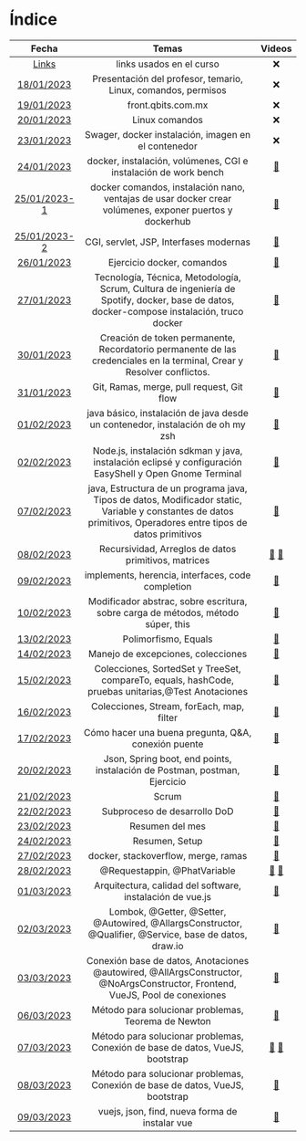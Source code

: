 # Índice #

| Fecha | Temas | Videos |
| :--------------: | :-----------: | :------------: |
| [Links](https://github.com/saloultrasist/taller-ultrasist/blob/main/apuntes3/links.md) | links usados en el curso | :x: |
| [18/01/2023](https://github.com/saloultrasist/taller-ultrasist/blob/main/apuntes3/23-01-18.md) | Presentación del profesor, temario, Linux, comandos, permisos | :x: |
| [19/01/2023](https://github.com/saloultrasist/taller-ultrasist/blob/main/apuntes3/23-01-19.md) | front.qbits.com.mx | :x: |
| [20/01/2023](https://github.com/saloultrasist/taller-ultrasist/blob/main/apuntes3/23-01-20.md) | Linux comandos | :x: |
| [23/01/2023](https://github.com/saloultrasist/taller-ultrasist/blob/main/apuntes3/23-01-23.md) | Swager, docker instalación,  imagen en el contenedor | :x: |
| [24/01/2023](https://github.com/saloultrasist/taller-ultrasist/blob/main/apuntes3/23-01-24.md) | docker, instalación, volúmenes, CGI e instalación de work bench | [:movie_camera:][1] |
| [25/01/2023-1](https://github.com/saloultrasist/taller-ultrasist/blob/main/apuntes3/23-01-25-1.md) | docker comandos, instalación nano, ventajas de usar docker crear volúmenes, exponer puertos y dockerhub | [:movie_camera:][2] |
| [25/01/2023-2](https://github.com/saloultrasist/taller-ultrasist/blob/main/apuntes3/23-01-25-2.md) | CGI, servlet, JSP, Interfases modernas | [:movie_camera:][2] |
| [26/01/2023](https://github.com/saloultrasist/taller-ultrasist/blob/main/apuntes3/23-01-26.md) | Ejercicio docker, comandos | [:movie_camera:][3] |
| [27/01/2023](https://github.com/saloultrasist/taller-ultrasist/blob/main/apuntes3/23-01-27.md) | Tecnología, Técnica, Metodología, Scrum, Cultura de ingeniería de Spotify, docker, base de datos, docker-compose instalación, truco docker |[:movie_camera:][4] |
| [30/01/2023](https://github.com/saloultrasist/taller-ultrasist/blob/main/apuntes3/23-01-30.md) | Creación de token permanente, Recordatorio permanente de las credenciales en la terminal, Crear y Resolver conflictos.| [:movie_camera:][5] |
| [31/01/2023](https://github.com/saloultrasist/taller-ultrasist/blob/main/apuntes3/23-01-31.md) | Git, Ramas, merge, pull request, Git flow | [:movie_camera:][6] |
| [01/02/2023](https://github.com/saloultrasist/taller-ultrasist/blob/main/apuntes3/23-02-01.md) | java básico, instalación de java desde un contenedor, instalación de oh my zsh | [:movie_camera:][7] |
| [02/02/2023](https://github.com/saloultrasist/taller-ultrasist/blob/main/apuntes3/23-02-02.md) | Node.js, instalación sdkman y java, instalación eclipsé y configuración EasyShell y Open Gnome Terminal | [:movie_camera:][8] |
| [07/02/2023](https://github.com/saloultrasist/taller-ultrasist/blob/main/apuntes3/23-02-07.md) | java, Estructura de un programa java, Tipos de datos, Modificador static, Variable y constantes de datos primitivos, Operadores entre tipos de datos primitivos  | [:movie_camera:][9] |
| [08/02/2023](https://github.com/saloultrasist/taller-ultrasist/blob/main/apuntes3/23-02-.md) | Recursividad, Arreglos de datos primitivos, matrices | [:movie_camera:][10] [:movie_camera:][11] |
| [09/02/2023](https://github.com/saloultrasist/taller-ultrasist/blob/main/apuntes3/23-02-09.md) | implements, herencia, interfaces, code completion | [:movie_camera:][12] |
| [10/02/2023](https://github.com/saloultrasist/taller-ultrasist/blob/main/apuntes3/23-02-10.md) | Modificador abstrac, sobre escritura, sobre carga de métodos, método súper, this | [:movie_camera:][13] |
| [13/02/2023](https://github.com/saloultrasist/taller-ultrasist/blob/main/apuntes3/23-02-13.md) | Polimorfismo, Equals | [:movie_camera:][14] |
| [14/02/2023](https://github.com/saloultrasist/taller-ultrasist/blob/main/apuntes3/23-02-14.md) | Manejo de excepciones, colecciones | [:movie_camera:][15] |
| [15/02/2023](https://github.com/saloultrasist/taller-ultrasist/blob/main/apuntes3/23-02-15.md) | Colecciones, SortedSet y TreeSet, compareTo, equals, hashCode, pruebas unitarias,@Test Anotaciones | [:movie_camera:][16] |
| [16/02/2023](https://github.com/saloultrasist/taller-ultrasist/blob/main/apuntes3/23-02-16.md) | Colecciones, Stream, forEach, map, filter| [:movie_camera:][17] |
| [17/02/2023](https://github.com/saloultrasist/taller-ultrasist/blob/main/apuntes3/23-02-17.md) | Cómo hacer una buena pregunta, Q&A, conexión puente | [:movie_camera:][18] |
| [20/02/2023](https://github.com/saloultrasist/taller-ultrasist/blob/main/apuntes3/23-02-20.md) | Json, Spring boot, end points, instalación de Postman, postman, Ejercicio | [:movie_camera:][19] |
| [21/02/2023](https://github.com/saloultrasist/taller-ultrasist/blob/main/apuntes3/23-02-21.md) | Scrum | [:movie_camera:][20] |
| [22/02/2023](https://github.com/saloultrasist/taller-ultrasist/blob/main/apuntes3/23-02-22.md) | Subproceso de desarrollo DoD | [:movie_camera:][21]|
| [23/02/2023](https://github.com/saloultrasist/taller-ultrasist/blob/main/apuntes3/23-02-23.md) | Resumen del mes |[:movie_camera:][22] |
| [24/02/2023](https://github.com/saloultrasist/taller-ultrasist/blob/main/apuntes3/23-02-24.md) | Resumen, Setup  | [:movie_camera:][23] |
| [27/02/2023](https://github.com/saloultrasist/taller-ultrasist/blob/main/apuntes3/23-02-27.md) | docker, stackoverflow, merge, ramas  | [:movie_camera:][24] |
| [28/02/2023](https://github.com/saloultrasist/taller-ultrasist/blob/main/apuntes3/23-02-28.md) | @Requestappin, @PhatVariable | [:movie_camera:][25] [:movie_camera:][26] |
| [01/03/2023](https://github.com/saloultrasist/taller-ultrasist/blob/main/apuntes3/23-03-01.md) | Arquitectura, calidad del software, instalación de vue.js | [:movie_camera:][27] |
| [02/03/2023](https://github.com/saloultrasist/taller-ultrasist/blob/main/apuntes3/23-03-02.md) | Lombok, @Getter, @Setter, @Autowired, @AllargsConstructor, @Qualifier, @Service, base de datos, draw.io | [:movie_camera:][28] |
| [03/03/2023](https://github.com/saloultrasist/taller-ultrasist/blob/main/apuntes3/23-03-03.md) | Conexión base de datos, Anotaciones @autowired, @AllArgsConstructor, @NoArgsConstructor, Frontend, VueJS, Pool de conexiones| [:movie_camera:][29] |
| [06/03/2023](https://github.com/saloultrasist/taller-ultrasist/blob/main/apuntes3/23-03-06.md) | Método para solucionar problemas, Teorema de Newton | [:movie_camera:][30] |
| [07/03/2023](https://github.com/saloultrasist/taller-ultrasist/blob/main/apuntes3/23-03-07.md) | Método para solucionar problemas, Conexión de  base de datos, VueJS, bootstrap | [:movie_camera:][31] [:movie_camera:][32] |
| [08/03/2023](https://github.com/saloultrasist/taller-ultrasist/blob/main/apuntes3/23-03-08.md) | Método para solucionar problemas, Conexión de  base de datos, VueJS, bootstrap | [:movie_camera:][33] |
| [09/03/2023](https://github.com/saloultrasist/taller-ultrasist/blob/main/apuntes3/23-03-09.md) | vuejs, json, find, nueva forma de instalar vue | [:movie_camera:][34] |






[1]:https://ultra-media.s3.amazonaws.com/curso/2023-01-24.mp4
[2]:https://ultra-media.s3.amazonaws.com/curso/2023-01-25.mp4
[3]:https://ultra-media.s3.amazonaws.com/curso/2023-01-26.mp4
[4]:https://ultra-media.s3.amazonaws.com/curso/2023-01-27.mp4
[5]:https://ultra-media.s3.amazonaws.com/curso/2023-01-30.mp4
[6]:https://ultra-media.s3.amazonaws.com/curso/2023-0-31.mp4
[7]:https://ultra-media.s3.amazonaws.com/curso/2023-02-01.mp4
[8]:https://ultra-media.s3.amazonaws.com/curso/2023-02-02.mp4
[9]:https://ultra-media.s3.amazonaws.com/curso/2023-02-07.mp4
[10]:https://ultra-media.s3.amazonaws.com/curso/2023-02-08a.mp4
[11]:https://ultra-media.s3.amazonaws.com/curso/2023-02-08b.mp4
[12]:https://ultra-media.s3.amazonaws.com/curso/2023-02-09.mp4
[13]:https://ultra-media.s3.amazonaws.com/curso/2023-02-10.mp4
[14]:https://ultra-media.s3.amazonaws.com/curso/2023-02-13.mp4
[15]:https://ultra-media.s3.amazonaws.com/curso/2023-02-14.mp4
[16]:https://ultra-media.s3.amazonaws.com/curso/2023-02-15.mp4
[17]:https://ultra-media.s3.amazonaws.com/curso/2023-02-16.mp4
[18]:https://ultra-media.s3.amazonaws.com/curso/2023-02-17.mp4
[19]:https://ultra-media.s3.amazonaws.com/curso/2023-02-20.mp4
[20]:https://ultra-media.s3.amazonaws.com/curso/2023-02-21.mp4
[21]:https://ultra-media.s3.amazonaws.com/curso/2023-02-22.mp4
[22]:https://ultra-media.s3.amazonaws.com/curso/2023-02-23.mp4
[23]:https://ultra-media.s3.amazonaws.com/curso/2023-02-24.mp4
[24]:https://ultra-media.s3.amazonaws.com/curso/2023-02-27.mp4
[25]:https://ultra-media.s3.amazonaws.com/curso/2023-02-28a.mp4
[26]:https://ultra-media.s3.amazonaws.com/curso/2023-02-28b.mp4
[27]:https://ultra-media.s3.amazonaws.com/curso/2023-03-01.mp4
[28]:https://ultra-media.s3.amazonaws.com/curso/2023-03-02.mp4
[29]:https://ultra-media.s3.amazonaws.com/curso/2023-03-03.mp4
[30]:https://ultra-media.s3.amazonaws.com/curso/2023-03-06.mp4
[31]:https://ultra-media.s3.amazonaws.com/curso/2023-03-07a.mp4
[32]:https://ultra-media.s3.amazonaws.com/curso/2023-03-07b.mp4
[33]:https://ultra-media.s3.amazonaws.com/curso/2023-03-08.mp4
[34]:https://ultra-media.s3.amazonaws.com/curso/2023-03-09.mp4
